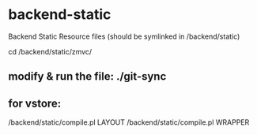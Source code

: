 backend-static
==============

Backend Static Resource files (should be symlinked in /backend/static)

cd /backend/static/zmvc/
## modify & run the file: ./git-sync

## for vstore:
/backend/static/compile.pl LAYOUT
/backend/static/compile.pl WRAPPER

